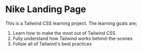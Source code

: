 # Nike Landing Page

This is a Tailwind CSS learning project. The learning goals are;

1. Learn how to make the most out of Tailwind CSS
1. Fully understand how Tailwind works behind-the-scenes
1. Follow all of Tailwind's best practices
